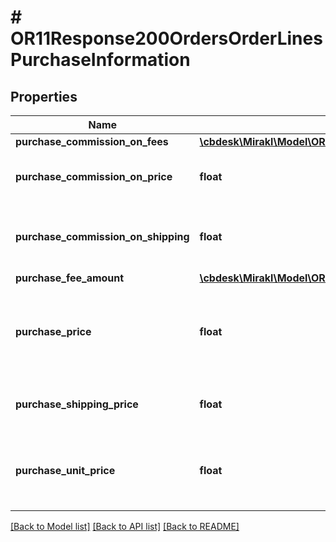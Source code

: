 # # OR11Response200OrdersOrderLinesPurchaseInformation

## Properties

Name | Type | Description | Notes
------------ | ------------- | ------------- | -------------
**purchase_commission_on_fees** | [**\cbdesk\Mirakl\Model\OR11Response200OrdersOrderLinesPurchaseInformationPurchaseCommissionOnFees**](OR11Response200OrdersOrderLinesPurchaseInformationPurchaseCommissionOnFees.md) |  | [optional]
**purchase_commission_on_price** | **float** | Purchase order line’s commission amount | [optional]
**purchase_commission_on_shipping** | **float** | Purchase order line’s commission amount on shipping | [optional]
**purchase_fee_amount** | [**\cbdesk\Mirakl\Model\OR11Response200OrdersOrderLinesPurchaseInformationPurchaseFeeAmount**](OR11Response200OrdersOrderLinesPurchaseInformationPurchaseFeeAmount.md) |  | [optional]
**purchase_price** | **float** | Purchase order line’s price excluding shipping charges and fees | [optional]
**purchase_shipping_price** | **float** | Purchase order line’s shipping charges | [optional]
**purchase_unit_price** | **float** | Purchase unit price computed from the given offer price | [optional]

[[Back to Model list]](../../README.md#models) [[Back to API list]](../../README.md#endpoints) [[Back to README]](../../README.md)
